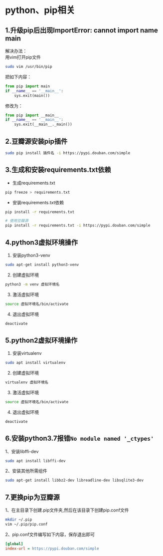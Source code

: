 # python、pip相关

## 1.升级pip后出现ImportError: cannot import name main

解决办法：  
用vim打开pip文件

```bash
sudo vim /usr/bin/pip
```

把如下内容： 

```python
from pip import main
if __name__ == '__main__':
    sys.exit(main())
```

修改为：

```python
from pip import __main__
if __name__ == '__main__':
    sys.exit(__main__._main())
```

## 2.豆瓣源安装pip插件

```bash
sudo pip install 插件名 -i https://pypi.douban.com/simple
```

## 3.生成和安装requirements.txt依赖

+ 生成requirements.txt

```bash
pip freeze > requirements.txt
```

+ 安装requirements.txt依赖

```bash
pip install -r requirements.txt
```

```bash
# 使用豆瓣源
pip install -r requirements.txt -i https://pypi.douban.com/simple
```

## 4.python3虚拟环境操作

1. 安装python3-venv

```bash
sudo apt-get install python3-venv
```

2. 创建虚拟环境

```bash
python3 -m venv 虚拟环境名
```

3. 激活虚拟环境

```bash
source 虚拟环境名/bin/activate
```

4. 退出虚拟环境

```bash
deactivate
```

## 5.python2虚拟环境操作

1. 安装virtualenv

```bash
sudo apt install virtualenv
```

2. 创建虚拟环境

```bash
virtualenv 虚拟环境名
```

3. 激活虚拟环境

```bash
source 虚拟环境名/bin/activate
```

4. 退出虚拟环境

```bash
deactivate
```

## 6.安装python3.7报错```No module named '_ctypes'```

1、安装libffi-dev

```bash
sudo apt install libffi-dev
```

2、安装其他所需组件

```bash
sudo apt-get install libbz2-dev libreadline-dev libsqlite3-dev
```

## 7.更换pip为豆瓣源

1、在主目录下创建.pip文件夹,然后在该目录下创建pip.conf文件

```bash
mkdir ~/.pip
vim ~/.pip/pip.conf
```

2、pip.conf文件编写如下内容，保存退出即可

```ini
[global]
index-url = https://pypi.douban.com/simple 
```
